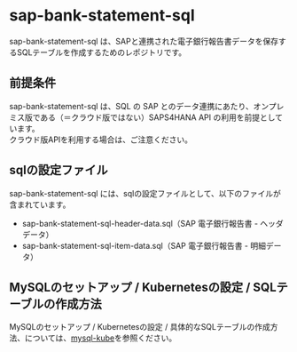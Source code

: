 # sap-bank-statement-sql 

sap-bank-statement-sql は、SAPと連携された電子銀行報告書データを保存するSQLテーブルを作成するためのレポジトリです。        

## 前提条件  
sap-bank-statement-sql は、SQL の SAP とのデータ連携にあたり、オンプレミス版である（＝クラウド版ではない）SAPS4HANA API の利用を前提としています。    
クラウド版APIを利用する場合は、ご注意ください。  

## sqlの設定ファイル

sap-bank-statement-sql には、sqlの設定ファイルとして、以下のファイルが含まれています。    

* sap-bank-statement-sql-header-data.sql（SAP 電子銀行報告書 - ヘッダデータ）
* sap-bank-statement-sql-item-data.sql（SAP 電子銀行報告書 - 明細データ）  

## MySQLのセットアップ / Kubernetesの設定 / SQLテーブルの作成方法

MySQLのセットアップ / Kubernetesの設定 / 具体的なSQLテーブルの作成方法、については、[mysql-kube](https://github.com/latonaio/mysql-kube)を参照ください。  